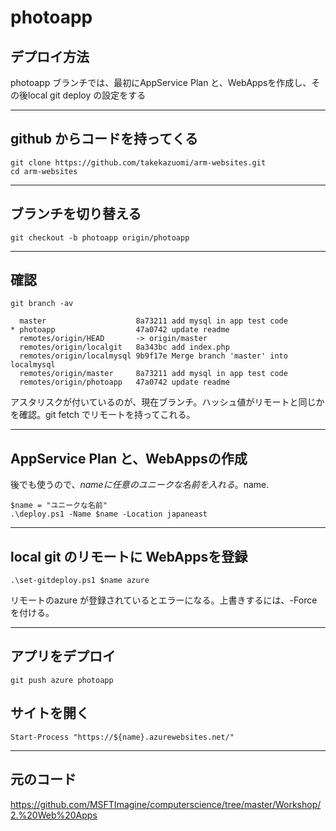 # photoapp


## デプロイ方法
photoapp ブランチでは、最初にAppService Plan と、WebAppsを作成し、その後local git deploy の設定をする

---

## github からコードを持ってくる

```
git clone https://github.com/takekazuomi/arm-websites.git
cd arm-websites
```

---

## ブランチを切り替える

```
git checkout -b photoapp origin/photoapp
```

---

## 確認

```
git branch -av                                                                                    

  master                    8a73211 add mysql in app test code                                  
* photoapp                  47a0742 update readme                                               
  remotes/origin/HEAD       -> origin/master                                                    
  remotes/origin/localgit   8a343bc add index.php                                               
  remotes/origin/localmysql 9b9f17e Merge branch 'master' into localmysql                       
  remotes/origin/master     8a73211 add mysql in app test code                                  
  remotes/origin/photoapp   47a0742 update readme                                               
```
アスタリスクが付いているのが、現在ブランチ。ハッシュ値がリモートと同じかを確認。git fetch でリモートを持ってこれる。

---

## AppService Plan と、WebAppsの作成
後でも使うので、$name に任意のユニークな名前を入れる。$name.

```
$name = "ユニークな名前"
.\deploy.ps1 -Name $name -Location japaneast
```

---

## local git のリモートに WebAppsを登録

```
.\set-gitdeploy.ps1 $name azure
```

リモートのazure が登録されているとエラーになる。上書きするには、-Force を付ける。

---

## アプリをデプロイ

```
git push azure photoapp
```

## サイトを開く

```
Start-Process "https://${name}.azurewebsites.net/"
```

---
## 元のコード

https://github.com/MSFTImagine/computerscience/tree/master/Workshop/2.%20Web%20Apps



